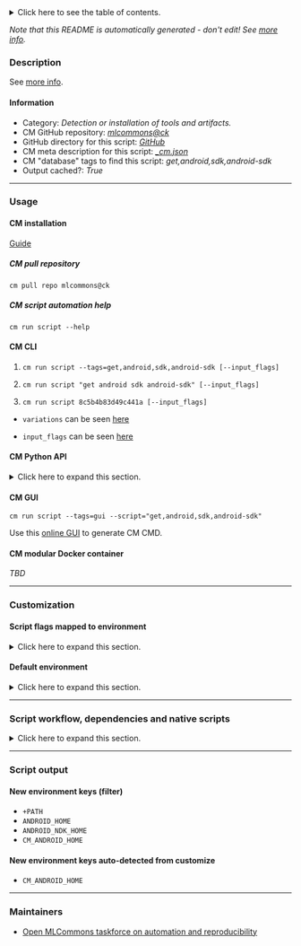 <details>
<summary>Click here to see the table of contents.</summary>

* [Description](#description)
* [Information](#information)
* [Usage](#usage)
  * [ CM installation](#cm-installation)
  * [ CM script automation help](#cm-script-automation-help)
  * [ CM CLI](#cm-cli)
  * [ CM Python API](#cm-python-api)
  * [ CM GUI](#cm-gui)
  * [ CM modular Docker container](#cm-modular-docker-container)
* [Customization](#customization)
  * [ Script flags mapped to environment](#script-flags-mapped-to-environment)
  * [ Default environment](#default-environment)
* [Script workflow, dependencies and native scripts](#script-workflow-dependencies-and-native-scripts)
* [Script output](#script-output)
* [New environment keys (filter)](#new-environment-keys-(filter))
* [New environment keys auto-detected from customize](#new-environment-keys-auto-detected-from-customize)
* [Maintainers](#maintainers)

</details>

*Note that this README is automatically generated - don't edit! See [more info](README-extra.md).*

### Description


See [more info](README-extra.md).

#### Information

* Category: *Detection or installation of tools and artifacts.*
* CM GitHub repository: *[mlcommons@ck](https://github.com/mlcommons/ck/tree/master/cm-mlops)*
* GitHub directory for this script: *[GitHub](https://github.com/mlcommons/ck/tree/master/cm-mlops/script/get-android-sdk)*
* CM meta description for this script: *[_cm.json](_cm.json)*
* CM "database" tags to find this script: *get,android,sdk,android-sdk*
* Output cached?: *True*
___
### Usage

#### CM installation

[Guide](https://github.com/mlcommons/ck/blob/master/docs/installation.md)

##### CM pull repository

```cm pull repo mlcommons@ck```

##### CM script automation help

```cm run script --help```

#### CM CLI

1. `cm run script --tags=get,android,sdk,android-sdk [--input_flags]`

2. `cm run script "get android sdk android-sdk" [--input_flags]`

3. `cm run script 8c5b4b83d49c441a [--input_flags]`

* `variations` can be seen [here](#variations)

* `input_flags` can be seen [here](#script-flags-mapped-to-environment)

#### CM Python API

<details>
<summary>Click here to expand this section.</summary>

```python

import cmind

r = cmind.access({'action':'run'
                  'automation':'script',
                  'tags':'get,android,sdk,android-sdk'
                  'out':'con',
                  ...
                  (other input keys for this script)
                  ...
                 })

if r['return']>0:
    print (r['error'])

```

</details>


#### CM GUI

```cm run script --tags=gui --script="get,android,sdk,android-sdk"```

Use this [online GUI](https://cKnowledge.org/cm-gui/?tags=get,android,sdk,android-sdk) to generate CM CMD.

#### CM modular Docker container

*TBD*

___
### Customization


#### Script flags mapped to environment
<details>
<summary>Click here to expand this section.</summary>

* `--android_cmake_version=value`  &rarr;  `CM_ANDROID_CMAKE_VERSION=value`
* `--android_ndk_version=value`  &rarr;  `CM_ANDROID_NDK_VERSION=value`
* `--android_version=value`  &rarr;  `CM_ANDROID_VERSION=value`
* `--build_tools_version=value`  &rarr;  `CM_ANDROID_BUILD_TOOLS_VERSION=value`
* `--cmdline_tools_version=value`  &rarr;  `CM_ANDROID_CMDLINE_TOOLS_VERSION=value`

**Above CLI flags can be used in the Python CM API as follows:**

```python
r=cm.access({... , "android_cmake_version":...}
```

</details>

#### Default environment

<details>
<summary>Click here to expand this section.</summary>

These keys can be updated via `--env.KEY=VALUE` or `env` dictionary in `@input.json` or using script flags.

* CM_ANDROID_BUILD_TOOLS_VERSION: `29.0.3`
* CM_ANDROID_CMAKE_VERSION: `3.6.4111459`
* CM_ANDROID_CMDLINE_TOOLS_URL: `https://dl.google.com/android/repository/commandlinetools-${CM_ANDROID_CMDLINE_TOOLS_OS}-${CM_ANDROID_CMDLINE_TOOLS_VERSION}_latest.zip`
* CM_ANDROID_CMDLINE_TOOLS_VERSION: `9123335`
* CM_ANDROID_NDK_VERSION: `21.3.6528147`
* CM_ANDROID_VERSION: `30`

</details>

___
### Script workflow, dependencies and native scripts

<details>
<summary>Click here to expand this section.</summary>

  1. ***Read "deps" on other CM scripts from [meta](https://github.com/mlcommons/ck/tree/master/cm-mlops/script/get-android-sdk/_cm.json)***
     * detect,os
       - CM script: [detect-os](https://github.com/mlcommons/ck/tree/master/cm-mlops/script/detect-os)
     * get,java
       - CM script: [get-java](https://github.com/mlcommons/ck/tree/master/cm-mlops/script/get-java)
  1. ***Run "preprocess" function from [customize.py](https://github.com/mlcommons/ck/tree/master/cm-mlops/script/get-android-sdk/customize.py)***
  1. Read "prehook_deps" on other CM scripts from [meta](https://github.com/mlcommons/ck/tree/master/cm-mlops/script/get-android-sdk/_cm.json)
  1. ***Run native script if exists***
  1. Read "posthook_deps" on other CM scripts from [meta](https://github.com/mlcommons/ck/tree/master/cm-mlops/script/get-android-sdk/_cm.json)
  1. Run "postrocess" function from customize.py
  1. Read "post_deps" on other CM scripts from [meta](https://github.com/mlcommons/ck/tree/master/cm-mlops/script/get-android-sdk/_cm.json)
</details>

___
### Script output
#### New environment keys (filter)

* `+PATH`
* `ANDROID_HOME`
* `ANDROID_NDK_HOME`
* `CM_ANDROID_HOME`
#### New environment keys auto-detected from customize

* `CM_ANDROID_HOME`
___
### Maintainers

* [Open MLCommons taskforce on automation and reproducibility](https://github.com/mlcommons/ck/blob/master/docs/taskforce.md)
